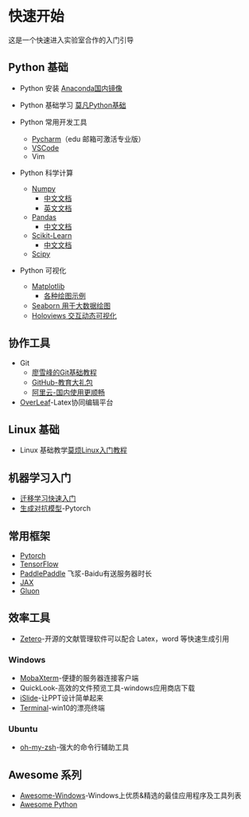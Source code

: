 # 快速开始

这是一个快速进入实验室合作的入门引导

## Python 基础

- Python 安装 [Anaconda国内镜像](https://mirror.tuna.tsinghua.edu.cn/help/anaconda/)
- Python 基础学习 [莫凡Python基础](https://morvanzhou.github.io/tutorials/python-basic/)
- Python 常用开发工具
  - [Pycharm](https://www.jetbrains.com/pycharm/download/)（edu 邮箱可激活专业版）
  - [VSCode](https://code.visualstudio.com/)
  - Vim

- Python 科学计算
  - [Numpy](https://numpy.org/)
    - [中文文档](https://www.numpy.org.cn/)
    - [英文文档](https://www.numpy.org.cn/en/)
  - [Pandas](https://pandas.pydata.org/)
    - [中文文档](https://www.pypandas.cn/)
  - [Scikit-Learn](https://scikit-learn.org/)
    - [中文文档](https://sklearn.apachecn.org/)
  - [Scipy](https://www.scipy.org/)

- Python 可视化
  - [Matplotlib](https://matplotlib.org/)
    - [各种绘图示例](https://matplotlib.org/gallery/index.html)
  - [Seaborn 用于大数据绘图](https://seaborn.pydata.org/)
  - [Holoviews 交互动态可视化](http://holoviews.org/)

## 协作工具

- Git
  - [廖雪峰的Git基础教程](https://www.liaoxuefeng.com/wiki/896043488029600)
  - [GitHub-教育大礼包](https://education.github.com/)
  - [阿里云-国内使用更顺畅](code.aliyun.com)
- [OverLeaf](https://www.overleaf.com/)-Latex协同编辑平台

## Linux 基础

- Linux 基础教学[莫烦Linux入门教程](https://morvanzhou.github.io/tutorials/others/)

## 机器学习入门

- [迁移学习快速入门](https://github.com/jindongwang/transferlearning)
- [生成对抗模型](https://github.com/znxlwm/pytorch-generative-model-collections)-Pytorch

## 常用框架

- [Pytorch](https://pytorch.org/)
- [TensorFlow](https://www.tensorflow.org/)
- [PaddlePaddle](https://www.paddlepaddle.org.cn/) 飞浆-Baidu有送服务器时长
- [JAX](https://github.com/google/jax)
- [Gluon](https://github.com/gluon-api/gluon-api/)

## 效率工具

- [Zetero](https://www.zotero.org/)-开源的文献管理软件可以配合 Latex，word 等快速生成引用

### Windows

- [MobaXterm](https://mobaxterm.mobatek.net/)-便捷的服务器连接客户端
- QuickLook-高效的文件预览工具-windows应用商店下载
- [iSlide](https://www.islide.cc/)-让PPT设计简单起来
- [Terminal](https://www.microsoft.com/en-us/p/windows-terminal-preview/9n0dx20hk701)-win10的漂亮终端

### Ubuntu

- [oh-my-zsh](https://github.com/ohmyzsh/ohmyzsh)-强大的命令行辅助工具

## Awesome 系列

- [Awesome-Windows](https://github.com/Awesome-Windows/Awesome/blob/master/README-cn.md)-Windows上优质&精选的最佳应用程序及工具列表
- [Awesome Python](https://github.com/vinta/awesome-python)
